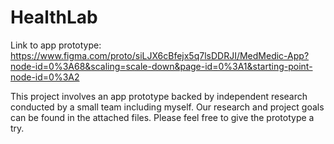 # HealthLab
Link to app prototype: https://www.figma.com/proto/siLJX6cBfejx5q7lsDDRJI/MedMedic-App?node-id=0%3A68&scaling=scale-down&page-id=0%3A1&starting-point-node-id=0%3A2

This project involves an app prototype backed by independent research conducted by a small team including myself. Our research and project goals can be found in the attached files. Please feel free to give the prototype a try.
